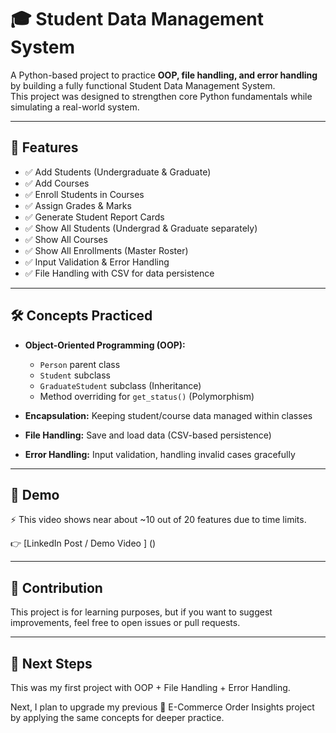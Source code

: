 # 🎓 Student Data Management System  

A Python-based project to practice **OOP, file handling, and error handling** by building a fully functional Student Data Management System.  
This project was designed to strengthen core Python fundamentals while simulating a real-world system.  

---

## 🚀 Features  

- ✅ Add Students (Undergraduate & Graduate)  
- ✅ Add Courses  
- ✅ Enroll Students in Courses  
- ✅ Assign Grades & Marks  
- ✅ Generate Student Report Cards  
- ✅ Show All Students (Undergrad & Graduate separately)  
- ✅ Show All Courses  
- ✅ Show All Enrollments (Master Roster)  
- ✅ Input Validation & Error Handling  
- ✅ File Handling with CSV for data persistence  

---

## 🛠️ Concepts Practiced  

- **Object-Oriented Programming (OOP):**  
  - `Person` parent class  
  - `Student` subclass  
  - `GraduateStudent` subclass (Inheritance)  
  - Method overriding for `get_status()` (Polymorphism)  

- **Encapsulation:** Keeping student/course data managed within classes  

- **File Handling:** Save and load data (CSV-based persistence)  

- **Error Handling:** Input validation, handling invalid cases gracefully  

---

## 🎥 Demo

⚡ This video shows near about ~10 out of 20 features due to time limits.

👉 [LinkedIn Post / Demo Video ] ()

---

## 🤝 Contribution

This project is for learning purposes, but if you want to suggest improvements, feel free to open issues or pull requests.

---

## 🔮 Next Steps

This was my first project with OOP + File Handling + Error Handling.

Next, I plan to upgrade my previous 🛒 E-Commerce Order Insights project by applying the same concepts for deeper practice. 

